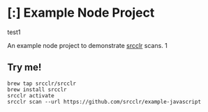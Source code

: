# [:] Example Node Project
test1

An example node project to demonstrate [srcclr](https://www.srcclr.com) scans.
1
## Try me!

```
brew tap srcclr/srcclr
brew install srcclr
srcclr activate
srcclr scan --url https://github.com/srcclr/example-javascript
```
